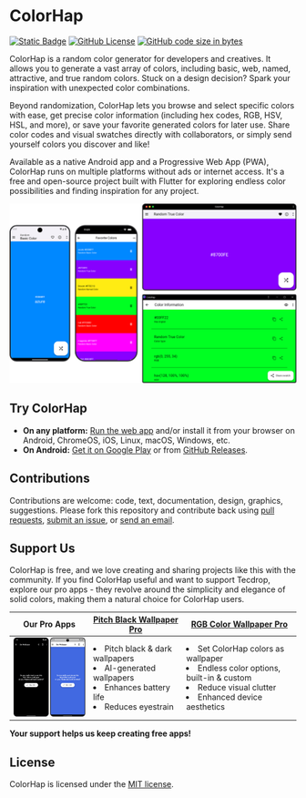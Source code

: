 # ColorHap

[![Static Badge](https://img.shields.io/badge/-installable-5A0FC8?logo=pwa)](https://colorhap.tecdrop.com/)
[![GitHub License](https://img.shields.io/github/license/tecdrop/color_hap)](LICENSE)
[![GitHub code size in bytes](https://img.shields.io/github/languages/code-size/tecdrop/color_hap)](https://github.com/tecdrop/color_hap)

ColorHap is a random color generator for developers and creatives. It allows you to generate a vast array of colors, including basic, web, named, attractive, and true random colors. Stuck on a design decision? Spark your inspiration with unexpected color combinations.

Beyond randomization, ColorHap lets you browse and select specific colors with ease, get precise color information (including hex codes, RGB, HSV, HSL, and more), or save your favorite generated colors for later use. Share color codes and visual swatches directly with collaborators, or simply send yourself colors you discover and like!

Available as a native Android app and a Progressive Web App (PWA), ColorHap runs on multiple platforms without ads or internet access. It's a free and open-source project built with Flutter for exploring endless color possibilities and finding inspiration for any project.

![ColorHap running on various platforms](/repo-assets/colorhap-screenshots-on-various-platforms.png)

## Try ColorHap

* **On any platform:** [Run the web app](https://colorhap.tecdrop.com/) and/or install it from your browser on Android, ChromeOS, iOS, Linux, macOS, Windows, etc.
* **On Android:** [Get it on Google Play](https://play.google.com/store/apps/details?id=com.tecdrop.colorhap&referrer=utm_source%3Dgithub%26utm_medium%3Dbutton%26utm_content%3Dgithub-repo-readme) or from [GitHub Releases](https://github.com/tecdrop/color_hap/releases).

## Contributions

Contributions are welcome: code, text, documentation, design, graphics, suggestions. Please fork this repository and contribute back using [pull requests](https://github.com/tecdrop/color_hap/pulls), [submit an issue](https://github.com/tecdrop/color_hap/issues), or [send an email](https://www.tecdrop.com/support/).

## Support Us

ColorHap is free, and we love creating and sharing projects like this with the community. If you find ColorHap useful and want to support Tecdrop, explore our pro apps - they revolve around the simplicity and elegance of solid colors, making them a natural choice for ColorHap users.

| Our Pro Apps | [Pitch Black Wallpaper Pro](https://www.tecdrop.com/pitchblackwallpaperpro/) | [RGB Color Wallpaper Pro](https://www.tecdrop.com/rgbcolorwallpaperpro/) |
| ------------ | ------------------------- | --- |
| <img width="200" src="/repo-assets/tecdrop-pro-apps.png" alt="Tecdrop Pro Apps" /> | <li>Pitch black & dark wallpapers</li><li>AI-generated wallpapers</li><li>Enhances battery life</li><li>Reduces eyestrain</li> | <li>Set ColorHap colors as wallpaper</li><li>Endless color options, built-in & custom</li><li>Reduce visual clutter</li><li>Enhanced device aesthetics</li> |

**Your support helps us keep creating free apps!**

## License

ColorHap is licensed under the [MIT license](LICENSE).
